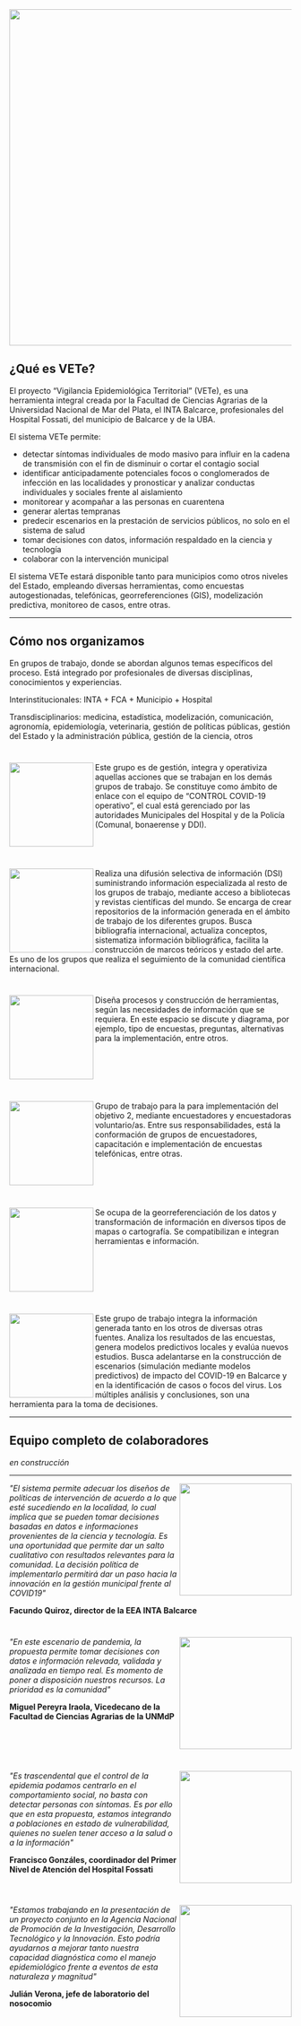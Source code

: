 <img src="images/vete3.jpeg" width="600px">
 
## ¿Qué es VETe?

El proyecto “Vigilancia Epidemiológica Territorial” (VETe), es una herramienta integral creada por la Facultad de Ciencias Agrarias de la Universidad Nacional de Mar del Plata, el INTA Balcarce, profesionales del Hospital Fossati, del municipio de Balcarce y de la UBA.  

El sistema VETe permite:

* detectar síntomas individuales de modo masivo para influir en la cadena de transmisión con el fin de disminuir o cortar el contagio social
* identificar anticipadamente potenciales focos o conglomerados de infección en las localidades y pronosticar y analizar conductas individuales y sociales frente al aislamiento
* monitorear y acompañar a las personas en cuarentena
* generar alertas tempranas
* predecir escenarios en la prestación de servicios públicos, no solo en el sistema de salud
* tomar decisiones con datos, información respaldado en la ciencia y tecnología
* colaborar con la intervención municipal

El sistema VETe estará disponible tanto para municipios como otros niveles del Estado, empleando diversas herramientas, como encuestas autogestionadas, telefónicas, georreferenciones (GIS), modelización predictiva, monitoreo de casos, entre otras. 

---

## Cómo nos organizamos

En grupos de trabajo, donde se abordan algunos temas específicos del proceso. Está integrado por profesionales de diversas disciplinas, conocimientos y experiencias. 

Interinstitucionales: INTA + FCA + Municipio + Hospital

Transdisciplinarios: medicina, estadística, modelización, comunicación, agronomía, epidemiología, veterinaria, gestión de políticas públicas, gestión del Estado y la administración pública, gestión de la ciencia,  otros

#
<img align="left" src="images/grupo_operativo.jpeg" height ="150"/>
Este grupo es de gestión, integra y operativiza aquellas acciones que se trabajan en los demás grupos de trabajo. Se constituye como ámbito de enlace con el equipo de “CONTROL COVID-19 operativo”, el cual está gerenciado por las autoridades Municipales del Hospital y de la Policía (Comunal, bonaerense y DDI). 
<br clear="all"/>

#
<img align="left" src="images/grupo_biblio.jpeg" height ="150"/>
Realiza una difusión selectiva de información (DSI) suministrando información especializada al resto de los grupos de trabajo, mediante acceso a bibliotecas y revistas científicas del mundo. 
Se encarga de crear repositorios de la información generada en el ámbito de trabajo de los diferentes grupos.
Busca bibliografía internacional, actualiza conceptos, sistematiza información bibliográfica, facilita la construcción de marcos teóricos y estado del arte. Es uno de los grupos que realiza el seguimiento de la comunidad científica internacional.
<br clear="all"/>

#
<img align="left" src="images/grupo_encuestas2.jpeg" height ="150"/>
Diseña procesos y construcción de herramientas, según las necesidades de información que se requiera. En este espacio se discute y diagrama, por ejemplo, tipo de encuestas, preguntas, alternativas para la implementación, entre otros.
<br clear="all"/>

#
<img align="left" src="images/grupo_encuestas.jpeg" height ="150"/>
Grupo de trabajo para la para implementación del objetivo 2, mediante encuestadores y encuestadoras voluntario/as. Entre sus responsabilidades, está la conformación de grupos de encuestadores, capacitación e implementación de encuestas telefónicas, entre otras.
<br clear="all"/>

#
<img align="left" src="images/grupo_gps.jpeg" height ="150"/>
Se ocupa de la georreferenciación de los datos y transformación de información en diversos tipos de mapas o cartografía. Se compatibilizan e integran herramientas e información.
<br clear="all"/>

#
<img align="left" src="images/grupo_analisis.jpeg" height ="150"/>
Este grupo de trabajo integra la información generada tanto en los otros de diversas otras fuentes.
Analiza los resultados de las encuestas, genera modelos predictivos locales y evalúa nuevos estudios. 
Busca adelantarse en la construcción de escenarios (simulación mediante modelos predictivos) de impacto del COVID-19 en Balcarce y en la identificación de casos o focos del virus.
Los múltiples análisis y conclusiones, son una herramienta para la toma de decisiones.
<br clear="all"/>


---

## Equipo completo de colaboradores

_en construcción_


---

<img align="right" src="images/0_facundo.jpg" height ="200"/>

_"El sistema permite adecuar los diseños de políticas de intervención de acuerdo a lo que esté sucediendo en la localidad, lo cual implica que se pueden tomar decisiones basadas en datos e informaciones provenientes de la ciencia y tecnología. Es una oportunidad que permite dar un salto cualitativo con resultados relevantes para la comunidad. La decisión política de implementarlo permitirá dar un paso hacia la innovación en la gestión municipal frente al COVID19"_

**Facundo Quiroz, director de la EEA INTA Balcarce** 
<br clear="right"/>

#
<img align="right" src="images/0_miguel1.png" height ="200"/>

_"En este escenario de pandemia, la propuesta permite tomar decisiones con datos e información relevada, validada y analizada en tiempo real. Es momento de poner a disposición nuestros recursos. La prioridad es la comunidad"_

**Miguel Pereyra Iraola, Vicedecano de la Facultad de Ciencias Agrarias de la UNMdP**
<br clear="right"/>

#
<img align="right" src="images/0_francisco.jpg" height ="200"/>

_"Es trascendental que el control de la epidemia podamos centrarlo en el comportamiento social, no basta con detectar personas con síntomas. Es por ello que en esta propuesta, estamos integrando a poblaciones en estado de vulnerabilidad, quienes no suelen tener acceso a la salud o a la información"_

**Francisco Gonzáles, coordinador del Primer Nivel de Atención del Hospital Fossati**
<br clear="right"/>

#
<img align="right" src="images/0_julian.jpeg" height ="200"/>

_"Estamos trabajando en la presentación de un proyecto conjunto en la Agencia Nacional de Promoción de la Investigación, Desarrollo Tecnológico y la Innovación. Esto podría ayudarnos a mejorar tanto nuestra capacidad diagnóstica como el manejo epidemiológico frente a eventos de esta naturaleza y magnitud"_

**Julián Verona, jefe de laboratorio del nosocomio**
<br clear="right"/>


